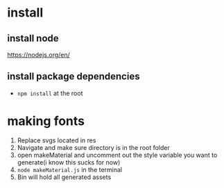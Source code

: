 # install
## install node
https://nodejs.org/en/

## install package dependencies
- `npm install` at the root

# making fonts
1. Replace svgs located in res
2. Navigate and make sure directory is in the root folder
3. open makeMaterial and uncomment out the style variable you want to generate(i know this sucks for now)
4. `node makeMaterial.js` in the terminal
4. Bin will hold all generated assets
